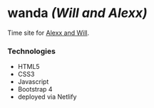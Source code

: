 # wanda _(Will and Alexx)_
Time site for [Alexx and Will](http://www.alexxandwill.us).

### Technologies
* HTML5
* CSS3
* Javascript
* Bootstrap 4
* deployed via Netlify
